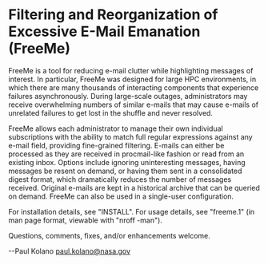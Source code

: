 Filtering and Reorganization of Excessive E-Mail Emanation (FreeMe)
===================================================================

FreeMe is a tool for reducing e-mail clutter while highlighting messages
of interest.  In particular, FreeMe was designed for large HPC
environments, in which there are many thousands of interacting
components that experience failures asynchronously.  During large-scale
outages, administrators may receive overwhelming numbers of similar
e-mails that may cause e-mails of unrelated failures to get lost in the
shuffle and never resolved.

FreeMe allows each administrator to manage their own individual
subscriptions with the ability to match full regular expressions against
any e-mail field, providing fine-grained filtering.  E-mails can either
be processed as they are received in procmail-like fashion or read from
an existing inbox.  Options include ignoring uninteresting messages,
having messages be resent on demand, or having them sent in a
consolidated digest format, which dramatically reduces the number of
messages received.  Original e-mails are kept in a historical archive
that can be queried on demand.  FreeMe can also be used in a
single-user configuration.

For installation details, see "INSTALL".  For usage details, see
"freeme.1" (in man page format, viewable with "nroff -man").

Questions, comments, fixes, and/or enhancements welcome.

--Paul Kolano <paul.kolano@nasa.gov>


